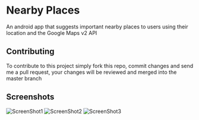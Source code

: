 Nearby Places
=============
An android app that suggests important nearby places to users using their location and the Google Maps v2 API

## Contributing
To contribute to this project simply fork this repo, commit changes and send me a pull request, your changes will be 
reviewed and merged into the master branch

## Screenshots
![ScreenShot1](https://github.com/okoyenzube/nearby-places/raw/master/demo/screen1.png)
![ScreenShot2](https://github.com/okoyenzube/nearby-places/raw/master/demo/screen2.png)
![ScreenShot3](https://github.com/okoyenzube/nearby-places/raw/master/demo/screen3.png)

